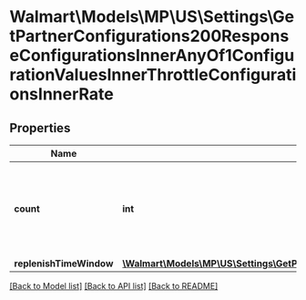 # Walmart\Models\MP\US\Settings\GetPartnerConfigurations200ResponseConfigurationsInnerAnyOf1ConfigurationValuesInnerThrottleConfigurationsInnerRate

## Properties

Name | Type | Description | Notes
------------ | ------------- | ------------- | -------------
**count** | **int** | Number of API calls that can be made in every replenish time window | [optional]
**replenishTimeWindow** | [**\Walmart\Models\MP\US\Settings\GetPartnerConfigurations200ResponseConfigurationsInnerAnyOf1ConfigurationValuesInnerThrottleConfigurationsInnerRateReplenishTimeWindow**](GetPartnerConfigurations200ResponseConfigurationsInnerAnyOf1ConfigurationValuesInnerThrottleConfigurationsInnerRateReplenishTimeWindow.md) |  | [optional]


[[Back to Model list]](./) [[Back to API list]](../../../../../README.md#supported-apis) [[Back to README]](../../../../../README.md)
